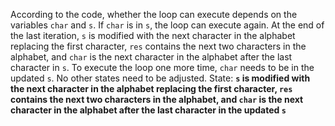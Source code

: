 According to the code, whether the loop can execute depends on the variables `char` and `s`. If `char` is in `s`, the loop can execute again. At the end of the last iteration, `s` is modified with the next character in the alphabet replacing the first character, `res` contains the next two characters in the alphabet, and `char` is the next character in the alphabet after the last character in `s`. To execute the loop one more time, `char` needs to be in the updated `s`. No other states need to be adjusted.
State: **`s` is modified with the next character in the alphabet replacing the first character, `res` contains the next two characters in the alphabet, and `char` is the next character in the alphabet after the last character in the updated `s`**